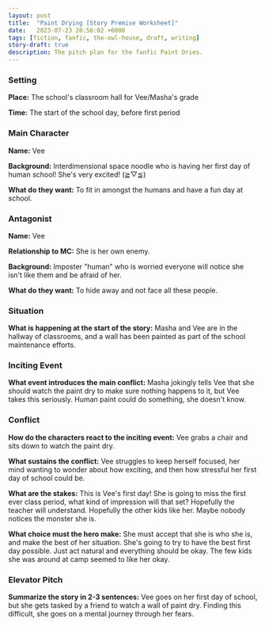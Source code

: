 ```yaml
---
layout: post
title:  "Paint Drying [Story Premise Worksheet]"
date:   2023-07-23 20:56:02 +0800
tags: [fiction, fanfic, the-owl-house, draft, writing]
story-draft: true
description: The pitch plan for the fanfic Paint Dries.
---
```


### Setting

**Place:** The school's classroom hall for Vee/Masha's grade

**Time:** The start of the school day, before first period

### Main Character

**Name:** Vee

**Background:** Interdimensional space noodle who is having her first day of human school! She's very excited! (≧▽≦)

**What do they want:** To fit in amongst the humans and have a fun day at school.

### Antagonist

**Name:** Vee

**Relationship to MC:** She is her own enemy.

**Background:** Imposter "human" who is worried everyone will notice she isn't like them and be afraid of her.

**What do they want:** To hide away and not face all these people.

### Situation

**What is happening at the start of the story:** Masha and Vee are in the hallway of classrooms, and a wall has been painted as part of the school maintenance efforts.

### Inciting Event

**What event introduces the main conflict:** Masha jokingly tells Vee that she should watch the paint dry to make sure nothing happens to it, but Vee takes this seriously. Human paint could do something, she doesn't know.

### Conflict

**How do the characters react to the inciting event:** Vee grabs a chair and sits down to watch the paint dry.

**What sustains the conflict:** Vee struggles to keep herself focused, her mind wanting to wonder about how exciting, and then how stressful her first day of school could be.

**What are the stakes:** This is Vee's first day! She is going to miss the first ever class period, what kind of impression will that set? Hopefully the teacher will understand. Hopefully the other kids like her. Maybe nobody notices the monster she is.

**What choice must the hero make:** She must accept that she is who she is, and make the best of her situation. She's going to try to have the best first day possible. Just act natural and everything should be okay. The few kids she was around at camp seemed to like her okay.

### Elevator Pitch

**Summarize the story in 2-3 sentences:** Vee goes on her first day of school, but she gets tasked by a friend to watch a wall of paint dry. Finding this difficult, she goes on a mental journey through her fears.